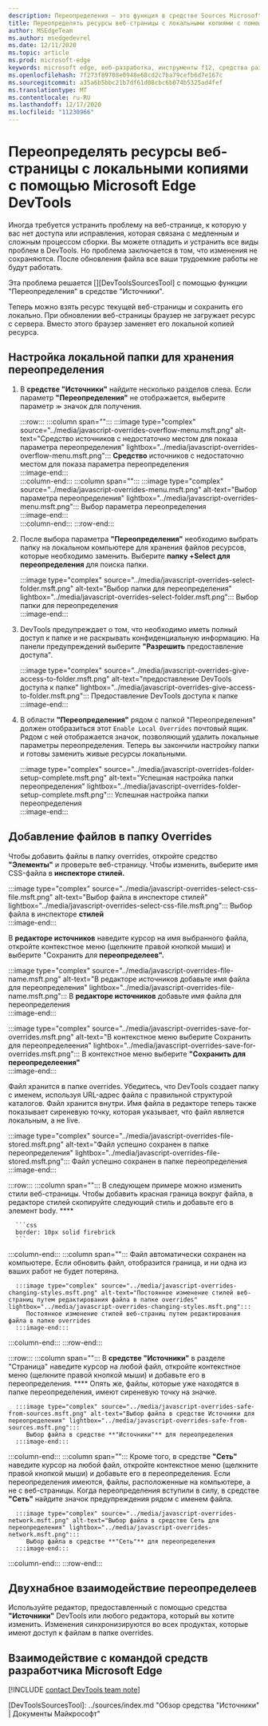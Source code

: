 ```yaml
---
description: Переопределения — это функция в средстве Sources Microsoft Edge DevTools, которая позволяет копировать ресурсы веб-страницы на жесткий диск.  При обновлении веб-страницы DevTools не загружает ресурс, а заменяет его локальной копией.
title: Переопределять ресурсы веб-страницы с локальными копиями с помощью Microsoft Edge DevTools
author: MSEdgeTeam
ms.author: msedgedevrel
ms.date: 12/11/2020
ms.topic: article
ms.prod: microsoft-edge
keywords: microsoft edge, веб-разработка, инструменты f12, средства разработчика
ms.openlocfilehash: 7f273f89708e0948e68cd2c7ba79cefb6d7e167c
ms.sourcegitcommit: a35a6b5bbc21b7df61d08cbc6b074b5325ad4fef
ms.translationtype: MT
ms.contentlocale: ru-RU
ms.lasthandoff: 12/17/2020
ms.locfileid: "11230966"
---
```

# Переопределять ресурсы веб-страницы с локальными копиями с помощью Microsoft Edge DevTools  

Иногда требуется устранить проблему на веб-странице, к которую у вас нет доступа или исправления, которая связана с медленным и сложным процессом сборки.  Вы можете отладить и устранить все виды проблем в DevTools. Но проблема заключается в том, что изменения не сохраняются.  После обновления файла все ваши трудоемкие работы не будут работать.  

Эта проблема решается [][DevToolsSourcesTool] с помощью функции "Переопределения" в средстве "Источники".  

Теперь можно взять ресурс текущей веб-страницы и сохранить его локально.  При обновлении веб-страницы браузер не загружает ресурс с сервера.  Вместо этого браузер заменяет его локальной копией ресурса.  

## Настройка локальной папки для хранения переопределения  

1.  В **средстве "Источники"** найдите несколько разделов слева.  Если параметр **"Переопределения"** не отображается, выберите параметр <code>&#x0226B;</code><!--`≫`--> значок для получения.  
    
    :::row:::
       :::column span="":::
          :::image type="complex" source="../media/javascript-overrides-overflow-menu.msft.png" alt-text="Средство источников с недостаточно местом для показа параметра переопределения" lightbox="../media/javascript-overrides-overflow-menu.msft.png":::
             **Средство** источников с недостаточно местом для показа параметра переопределения  
          :::image-end:::  
       :::column-end:::
       :::column span="":::
          :::image type="complex" source="../media/javascript-overrides-menu.msft.png" alt-text="Выбор параметра переопределения" lightbox="../media/javascript-overrides-menu.msft.png":::
             Выбор параметра переопределения  
          :::image-end:::  
       :::column-end:::
    :::row-end:::  
    
1.  После выбора параметра **"Переопределения"** необходимо выбрать папку на локальном компьютере для хранения файлов ресурсов, которые необходимо заменить.  Выберите **папку +Select для переопределения** для поиска папки.  
    
    :::image type="complex" source="../media/javascript-overrides-select-folder.msft.png" alt-text="Выбор папки для переопределения" lightbox="../media/javascript-overrides-select-folder.msft.png":::
       Выбор папки для переопределения  
    :::image-end:::  
    
1.  DevTools предупреждает о том, что необходимо иметь полный доступ к папке и не раскрывать конфиденциальную информацию.  На панели предупреждений выберите **"Разрешить** предоставление доступа".  
    
    :::image type="complex" source="../media/javascript-overrides-give-access-to-folder.msft.png" alt-text="предоставление DevTools доступа к папке" lightbox="../media/javascript-overrides-give-access-to-folder.msft.png":::
       Предоставление DevTools доступа к папке  
    :::image-end:::  
    
1.  В области **"Переопределения"** рядом с папкой "Переопределения" должен отобразиться этот `Enable Local Overrides` почтовый ящик.  Рядом с ней отображается значок, позволяющий удалить локальные параметры переопределения.  Теперь вы закончили настройку папки и готовы заменить живые ресурсы локальными.
    
    :::image type="complex" source="../media/javascript-overrides-folder-setup-complete.msft.png" alt-text="Успешная настройка папки переопределения" lightbox="../media/javascript-overrides-folder-setup-complete.msft.png":::
       Успешная настройка папки переопределения  
    :::image-end:::  
    
## Добавление файлов в папку Overrides  
  
Чтобы добавить файлы в папку overrides, откройте средство **"Элементы"** и проверьте веб-страницу.  Чтобы изменить, выберите имя CSS-файла в **инспекторе стилей.**  

:::image type="complex" source="../media/javascript-overrides-select-css-file.msft.png" alt-text="Выбор файла в инспекторе стилей" lightbox="../media/javascript-overrides-select-css-file.msft.png":::
   Выбор файла в инспекторе **стилей**  
:::image-end:::  

В **редакторе источников** наведите курсор на имя выбранного файла, откройте контекстное меню \(щелкните правой кнопкой мыши\) и выберите "Сохранить для **переопределеев".**  

:::image type="complex" source="../media/javascript-overrides-file-name.msft.png" alt-text="В редакторе источников добавьте имя файла для переопределения" lightbox="../media/javascript-overrides-file-name.msft.png":::
   В **редакторе источников** добавьте имя файла для переопределения  
:::image-end:::  

:::image type="complex" source="../media/javascript-overrides-save-for-overrides.msft.png" alt-text="В контекстное меню выберите Сохранить для переопределеения" lightbox="../media/javascript-overrides-save-for-overrides.msft.png":::
   В контекстное меню выберите **"Сохранить для переопределеения"**  
:::image-end:::  

Файл хранится в папке overrides.  Убедитесь, что DevTools создает папку с именем, используя URL-адрес файла с правильной структурой каталогов.  Файл хранится внутри.  Имя файла в редакторе теперь также показывает сиреневую точку, которая указывает, что файл является локальным, а не live.  

:::image type="complex" source="../media/javascript-overrides-file-stored.msft.png" alt-text="Файл успешно сохранен в папке переопределения" lightbox="../media/javascript-overrides-file-stored.msft.png":::
   Файл успешно сохранен в папке переопределения  
:::image-end:::  

:::row:::
   :::column span="":::
      В следующем примере можно изменить стили веб-страницы.  Чтобы добавить красная граница вокруг файла, в редакторе стилей скопируйте следующий стиль и добавьте его в элемент body. ****  
      
      ```css
      border: 10px solid firebrick
      ```  
   :::column-end:::
   :::column span="":::
      Файл автоматически сохранен на компьютере.  Если обновить файл, отобразится граница, и ни одна из ваших работ не будет потеряна.  
      
      :::image type="complex" source="../media/javascript-overrides-changing-styles.msft.png" alt-text="Постоянное изменение стилей веб-страниц путем редактирования файла в папке overrides" lightbox="../media/javascript-overrides-changing-styles.msft.png":::
         Постоянное изменение стилей веб-страниц путем редактирования файла в папке overrides  
      :::image-end:::  
   :::column-end:::
:::row-end:::  

:::row:::
   :::column span="":::
      В **средстве "Источники"** в разделе "Страница" наведите курсор на любой файл, откройте контекстное меню \(щелкните правой кнопкой мыши\) и добавьте его в переопределения. ****  Опять же, файлы, которые уже находятся в папке переопределения, имеют сиреневую точку на значке.  
      
      :::image type="complex" source="../media/javascript-overrides-safe-from-sources.msft.png" alt-text="Выбор файла в средстве Источники для переопределения" lightbox="../media/javascript-overrides-safe-from-sources.msft.png":::
         Выбор файла в средстве **"Источники"** для переопределения  
      :::image-end:::  
   :::column-end:::
   :::column span="":::
      Кроме того, в средстве **"Сеть"** наведите курсор на любой файл, откройте контекстное меню \(щелкните правой кнопкой мыши\) и добавьте его в переопределения.  Если переопределения имеются, файлы, расположенные на компьютере, а не с веб-страницы.  Когда переопределения вступили в силу, в средстве **"Сеть"** найдите значок предупреждения рядом с именем файла.  
      
      :::image type="complex" source="../media/javascript-overrides-network.msft.png" alt-text="Выбор файла в средстве Сеть для переопределения" lightbox="../media/javascript-overrides-network.msft.png":::
         Выбор файла в средстве **"Сеть"** для переопределения  
      :::image-end:::  
   :::column-end:::
:::row-end:::  

## Двухнабное взаимодействие переопределеев  

Используйте редактор, предоставленный с помощью средства **"Источники"** DevTools или любого редактора, который вы хотите изменить.  Изменения синхронизируются во всех продуктах, которые имеют доступ к файлам в папке overrides.  

## Взаимодействие с командой средств разработчика Microsoft Edge  

[!INCLUDE [contact DevTools team note](../includes/contact-devtools-team-note.md)]  

<!-- links -->  

[DevToolsSourcesTool]: ../sources/index.md "Обзор средства "Источники" | Документы Майкрософт"  
